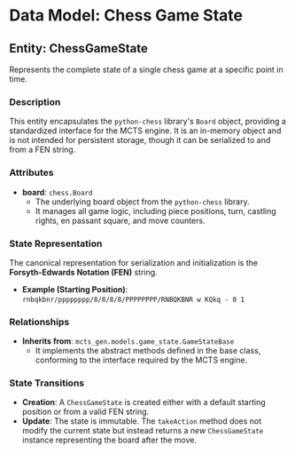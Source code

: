 # Data Model: Chess Game State

## Entity: ChessGameState

Represents the complete state of a single chess game at a specific point in time.

### Description
This entity encapsulates the `python-chess` library's `Board` object, providing a standardized interface for the MCTS engine. It is an in-memory object and is not intended for persistent storage, though it can be serialized to and from a FEN string.

### Attributes

- **board**: `chess.Board`
  - The underlying board object from the `python-chess` library.
  - It manages all game logic, including piece positions, turn, castling rights, en passant square, and move counters.

### State Representation

The canonical representation for serialization and initialization is the **Forsyth-Edwards Notation (FEN)** string.

- **Example (Starting Position)**: `rnbqkbnr/pppppppp/8/8/8/8/PPPPPPPP/RNBQKBNR w KQkq - 0 1`

### Relationships

- **Inherits from**: `mcts_gen.models.game_state.GameStateBase`
  - It implements the abstract methods defined in the base class, conforming to the interface required by the MCTS engine.

### State Transitions

- **Creation**: A `ChessGameState` is created either with a default starting position or from a valid FEN string.
- **Update**: The state is immutable. The `takeAction` method does not modify the current state but instead returns a *new* `ChessGameState` instance representing the board after the move.
